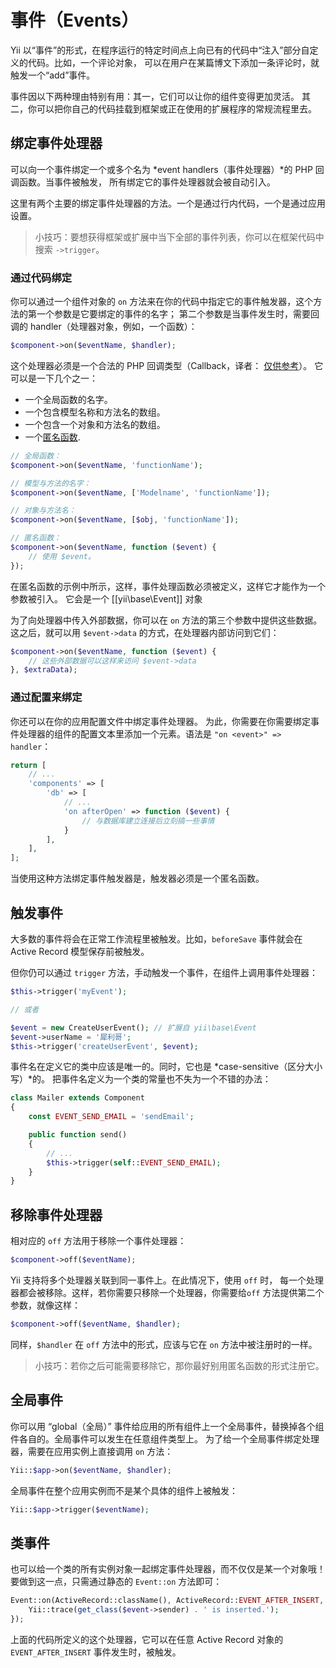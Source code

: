 事件（Events）
======

Yii 以“事件”的形式，在程序运行的特定时间点上向已有的代码中“注入”部分自定义的代码。比如，一个评论对象，
可以在用户在某篇博文下添加一条评论时，就触发一个“add”事件。

事件因以下两种理由特别有用：其一，它们可以让你的组件变得更加灵活。
其二，你可以把你自己的代码挂载到框架或正在使用的扩展程序的常规流程里去。

绑定事件处理器
------------------------

可以向一个事件绑定一个或多个名为 *event handlers（事件处理器）*的 PHP 回调函数。当事件被触发，
所有绑定它的事件处理器就会被自动引入。

这里有两个主要的绑定事件处理器的方法。一个是通过行内代码，一个是通过应用设置。

> 小技巧：要想获得框架或扩展中当下全部的事件列表，你可以在框架代码中搜索 `->trigger`。

### 通过代码绑定

你可以通过一个组件对象的 `on` 方法来在你的代码中指定它的事件触发器，这个方法的第一个参数是它要绑定的事件的名字；
第二个参数是当事件发生时，需要回调的 handler（处理器对象，例如，一个函数）：

```php
$component->on($eventName, $handler);
```

这个处理器必须是一个合法的 PHP 回调类型（Callback，译者： [仅供参考](http://www.php.net/manual/zh/language.types.callable.php)）。
它可以是一下几个之一：

- 一个全局函数的名字。
- 一个包含模型名称和方法名的数组。
- 一个包含一个对象和方法名的数组。
- 一个[匿名函数](http://www.php.net/manual/zh/functions.anonymous.php).

```php
// 全局函数：
$component->on($eventName, 'functionName');

// 模型与方法的名字：
$component->on($eventName, ['Modelname', 'functionName']);

// 对象与方法名：
$component->on($eventName, [$obj, 'functionName']);

// 匿名函数：
$component->on($eventName, function ($event) {
	// 使用 $event。
});
```

在匿名函数的示例中所示，这样，事件处理函数必须被定义，这样它才能作为一个参数被引入。
它会是一个 [[yii\base\Event]] 对象

为了向处理器中传入外部数据，你可以在 `on` 方法的第三个参数中提供这些数据。
这之后，就可以用 `$event->data` 的方式，在处理器内部访问到它们：

```php
$component->on($eventName, function ($event) {
	// 这些外部数据可以这样来访问 $event->data
}, $extraData);
```

### 通过配置来绑定

你还可以在你的应用配置文件中绑定事件处理器。
为此，你需要在你需要绑定事件处理器的组件的配置文本里添加一个元素。语法是 `"on <event>" => handler`：

```php
return [
	// ...
	'components' => [
		'db' => [
			// ...
			'on afterOpen' => function ($event) {
				// 与数据库建立连接后立刻搞一些事情
			}
		],
	],
];
```

当使用这种方法绑定事件触发器是，触发器必须是一个匿名函数。

触发事件
-----------------

大多数的事件将会在正常工作流程里被触发。比如，`beforeSave` 事件就会在 Active Record 模型保存前被触发。

但你仍可以通过 `trigger` 方法，手动触发一个事件，在组件上调用事件处理器：

```php
$this->trigger('myEvent');

// 或者

$event = new CreateUserEvent(); // 扩展自 yii\base\Event
$event->userName = '犀利哥';
$this->trigger('createUserEvent', $event);
```

事件名在定义它的类中应该是唯一的。同时，它也是 *case-sensitive（区分大小写）*的。
把事件名定义为一个类的常量也不失为一个不错的办法：

```php
class Mailer extends Component
{
	const EVENT_SEND_EMAIL = 'sendEmail';

	public function send()
	{
		// ...
		$this->trigger(self::EVENT_SEND_EMAIL);
	}
}
```

移除事件处理器
-----------------------

相对应的 `off` 方法用于移除一个事件处理器：

```php
$component->off($eventName);
```

Yii 支持将多个处理器关联到同一事件上。在此情况下，使用 `off` 时，
每一个处理器都会被移除。这样，若你需要只移除一个处理器，你需要给`off` 方法提供第二个参数，就像这样：

```php
$component->off($eventName, $handler);
```

同样，`$handler` 在 `off` 方法中的形式，应该与它在 `on` 方法中被注册时的一样。

> 小技巧：若你之后可能需要移除它，那你最好别用匿名函数的形式注册它。

全局事件
-------------

你可以用 “global（全局）” 事件给应用的所有组件上一个全局事件，替换掉各个组件各自的。全局事件可以发生在任意组件类型上。
为了给一个全局事件绑定处理器，需要在应用实例上直接调用 `on` 方法：

```php
Yii::$app->on($eventName, $handler);
```

全局事件在整个应用实例而不是某个具体的组件上被触发：

```php
Yii::$app->trigger($eventName);
```

类事件
------------

也可以给一个类的所有实例对象一起绑定事件处理器，而不仅仅是某一个对象哦！
要做到这一点，只需通过静态的 `Event::on` 方法即可：

```php
Event::on(ActiveRecord::className(), ActiveRecord::EVENT_AFTER_INSERT, function ($event) {
	Yii::trace(get_class($event->sender) . ' is inserted.');
});
```

上面的代码所定义的这个处理器，它可以在任意 Active Record 对象的 `EVENT_AFTER_INSERT` 事件发生时，被触发。